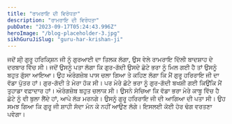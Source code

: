 ```yaml
---
title: "ਰਾਮਰਾਇ ਦੀ ਵਿਰੋਧਤਾ"
description: "ਰਾਮਰਾਇ ਦੀ ਵਿਰੋਧਤਾ"
pubDate: "2023-09-17T05:24:43.996Z"
heroImage: "/blog-placeholder-3.jpg"
sikhGuruJiSlug: "guru-har-krishan-ji"
---
```


ਜਦੋਂ ਸ਼ੀ੍ ਗੁਰੂ ਹਰਿਕਿ੍ਸ਼ਨ ਜੀ ਨੂੰ ਗੁਰਆਈ ਦਾ ਤਿਲਕ ਲੱਗਾ, ਉਸ ਵੇਲੇ ਰਾਮਰਾਇ ਦਿੱਲੀ ਬਾਦਸ਼ਾਹ ਦੇ ਦਰਬਾਰ ਵਿੱਚ ਸੀ। ਜਦੋਂ ਉਸਨੂੰ ਪਤਾ ਲੱਗਾ ਕਿ ਗੁਰ-ਗੱਦੀ ਉਸਦੇ ਛੋਟੇ ਭਰਾ ਨੂੰ ਮਿਲ ਗਈ ਹੈ ਤਾਂ ਉਸਨੂੰ ਬਹੁਤ ਗੁੱਸਾ ਆਇਆ। ਉਹ ਅੋਰੰਗਜ਼ੇਬ ਪਾਸ ਚਲਾ ਗਿਆ ਤੇ ਕਹਿਣ ਲੱਗਾ ਕਿ ਮੈਂ ਗੁਰੂ ਹਰਿਰਾਇ ਜੀ ਦਾ ਵੱਡਾ ਪੁੱਤਰ ਹਾਂ। ਗੁਰ-ਗੱਦੀ ਤੇ ਮੇਰਾ ਹੱਕ ਸੀ। ਪਰ ਮੇਰੇ ਛੋਟੇ ਭਰਾ ਨੂੰ ਗੁਰ-ਗੱਦੀ ਬਖਸ਼ੀ ਗਈ ਕਿਉਂਕਿ ਮੈਂ ਤੁਹਾਡਾ ਵਫ਼ਾਦਾਰ ਹਾਂ।
ਅੋਰੰਗਜ਼ੇਬ ਬਹੁਤ ਚਲਾਕ ਸੀ। ਉਸਨੇ ਸੋਚਿਆ ਕਿ ਵੱਡਾ ਭਰਾ ਮੇਰੇ ਕਾਬੂ ਵਿੱਚ ਹੈ ਛੋਟੇ ਨੂੰ ਵੀ ਬੁਲਾ ਲੈਂਦੇ ਹਾਂ, ਆਪੇ ਲੱੜ ਮਰਨਗੇ।
ਉਸਨੂੰ ਗੁਰੂ ਹਰਿਰਾਇ ਜੀ ਦੀ ਆਗਿਆ ਦੀ ਪਤਾ ਸੀ। ਉਹ ਸਮਝ ਗਿਆ ਕਿ ਗੁਰੂ ਜੀ ਸ਼ਾਹੀ ਸੱਦਾ ਮੰਨ ਕੇ ਨਹੀਂ ਆਉਣ ਲੱਗੇ। ਇਸਲਈ ਕੋਈ ਹੋਰ ਢੰਗ ਵਰਤਣਾ ਪਵੇਗਾ।
